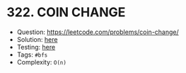 # 322. COIN CHANGE

* Question: https://leetcode.com/problems/coin-change/ 
* Solution: [here](Solution.java) 
* Testing: [here](SolutionTest.java) 
* Tags: `#bfs`
* Complexity: `O(n)` 
